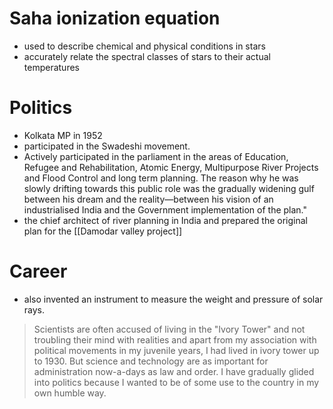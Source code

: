 # Saha ionization equation
- used to describe chemical and physical conditions in stars
- accurately relate the spectral classes of stars to their actual temperatures
# Politics
- Kolkata MP in 1952
- participated in the Swadeshi movement.
- Actively participated in the parliament in the areas of Education, Refugee and Rehabilitation, Atomic Energy, Multipurpose River Projects and Flood Control and long term planning. The reason why he was slowly drifting towards this public role was the gradually widening gulf between his dream and the reality—between his vision of an industrialised India and the Government implementation of the plan."
- the chief architect of river planning in India and prepared the original plan for the [[Damodar valley project]]
# Career
- also invented an instrument to measure the weight and pressure of solar rays.

>Scientists are often accused of living in the "Ivory Tower" and not troubling
their mind with realities and apart from my association with political movements
in my juvenile years, I had lived in ivory tower up to 1930. But science and
technology are as important for administration now-a-days as law and order. I
have gradually glided into politics because I wanted to be of some use to the
country in my own humble way.
